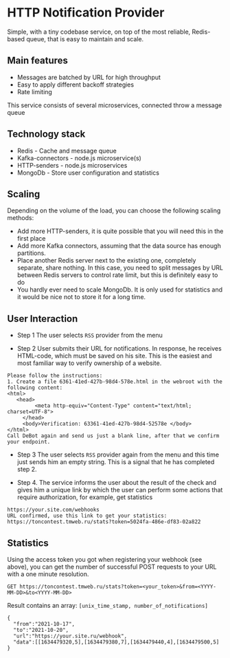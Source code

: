 # HTTP Notification Provider

Simple, with a tiny codebase service, on top of the most reliable, Redis-based queue, that is easy to maintain and scale. 

## Main features
 - Messages are batched by URL for high throughput
 - Easy to apply different backoff strategies 
 - Rate limiting

This service consists of several microservices, connected throw a message queue

## Technology stack
 - Redis   - Сache and message queue
 - Kafka-connectors - node.js microservice(s)
 - HTTP-senders - node.js microservices
 - MongoDb - Store user configuration and statistics

  
## Scaling
Depending on the volume of the load, you can choose the following scaling methods:
 - Add more HTTP-senders, it is quite possible that you will need this in the first place 
 - Add more Kafka connectors, assuming that the data source has enough partitions.  
 - Place another Redis server next to the existing one, completely separate, share nothing. 
   In this case, you need to split messages by URL between Redis servers to control rate limit, but this is 
  definitely easy to do 
 - You hardly ever need to scale MongoDb. It is only used for statistics and it would be nice not to store it for a long time. 

## User Interaction
 - Step 1
   The user selects `RSS` provider from the menu

 - Step 2
   User submits their URL for notifications. In response, he receives HTML-code, which must be saved on his site. 
   This is the easiest and most familiar way to verify ownership of a website.

  ```
  Please follow the instructions:
  1. Create a file 6361-41ed-427b-98d4-578e.html in the webroot with the following content:
  <html>
     <head>
           <meta http-equiv="Content-Type" content="text/html; charset=UTF-8">
       </head>
       <body>Verification: 63361-41ed-427b-98d4-52578e </body>
  </html>
  Call DeBot again and send us just a blank line, after that we confirm your endpoint. 
  ```

 - Step 3
   The user selects `RSS` provider again from the menu and this time just sends him an empty string. This is a signal that he has completed step 2.
   
 - Step 4.
  The service informs the user about the result of the check and gives him a unique link by which the user can perform some actions that require authorization, for example, get statistics
  ```
  https://your.site.com/webhooks 
  URL confirmed, use this link to get your statistics:
  https://toncontest.tmweb.ru/stats?token=5024fa-486e-df83-02a822
  ```
## Statistics
Using the access token you got when registering your webhook (see above), you can get the number of successful POST requests to your URL with a one minute resolution.

```
GET https://toncontest.tmweb.ru/stats?token=<your_token>&from=<YYYY-MM-DD>&to<YYYY-MM-DD>
```

Result contains an array: `[unix_time_stamp, number_of_notifications]`

```
{
  "from":"2021-10-17",
  "to":"2021-10-20",
  "url":"https://your.site.ru/webhook",
  "data":[[1634479320,5],[1634479380,7],[1634479440,4],[1634479500,5]
}
```
